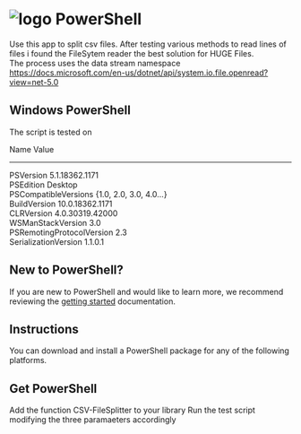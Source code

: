 # ![logo][] PowerShell

Use this app to split csv files. After testing various methods to read lines of files i found the FileSytem reader the best solution for HUGE Files.  
The process uses the data stream namespace 
https://docs.microsoft.com/en-us/dotnet/api/system.io.file.openread?view=net-5.0

[logo]: https://raw.githubusercontent.com/PowerShell/PowerShell/master/assets/ps_black_64.svg?sanitize=true

## Windows PowerShell

The script is tested on 

Name                           Value                                                                                                                             
----                           -----                                                                                                                             
PSVersion                      5.1.18362.1171                                                                                                                    
PSEdition                      Desktop                                                                                                                           
PSCompatibleVersions           {1.0, 2.0, 3.0, 4.0...}                                                                                                           
BuildVersion                   10.0.18362.1171                                                                                                                   
CLRVersion                     4.0.30319.42000                                                                                                                   
WSManStackVersion              3.0                                                                                                                               
PSRemotingProtocolVersion      2.3                                                                                                                               
SerializationVersion           1.1.0.1 


## New to PowerShell?

If you are new to PowerShell and would like to learn more, we recommend reviewing the [getting started][] documentation.

[getting started]: https://github.com/PowerShell/PowerShell/tree/master/docs/learning-powershell

## Instructions

You can download and install a PowerShell package for any of the following platforms.



## Get PowerShell
Add the function CSV-FileSplitter to your library
Run the test script modifying the three paramaeters accordingly



